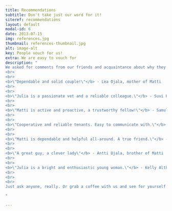 ```yaml
---
title: Recommendations
subtitle: Don't take just our word for it!
siteref: recommendations
layout: default
modal-id: 6
date: 2013-07-15
img: references.jpg
thumbnail: references-thumbnail.jpg
alt: image-alt
key: People vouch for us!
extra: We are easy to vouch for
description: "
We asked for comments from our friends and acquaintance about why they would recommend us as tenants. All these individuals agreed to recommend us and their contact details are attached to the tenancy application.
<br>
<br>
<b>\"Dependable and solid couple!\"</b> - Lea Ojala, mother of Matti
<br>
<br>
<b>\"Julia is a passionate vet and a reliable colleague.\"</b> - Suvi Heinola, colleague and clinic owner
<br>
<br>
<b>\"Matti is active and proactive, a trustworthy fellow!\"</b> - Samuli Nikkanen, superviser at CGI
<br>
<br>
<b>\"Cooperative and reliable tenants. Easy to communicate with.\"</b> - Markus Sane, previous landlord
<br>
<br>
<b>\"Matti is dependable and helpful all-around. A true friend.\"</b> - Heikki Nurmi, bestman
<br>
<br>
<b>\"A great guy, a clever lady\"</b> - Antti Ojala, brother of Matti
<br>
<br>
<b>\"Julia is a bright and enthusiastic young woman.\"</b> - Kelly Althaus, manager at Sydney animal hospital
<br>
<br>
<br>
Just ask anyone, really. Or grab a coffee with us and see for yourself! 

"

---
```

